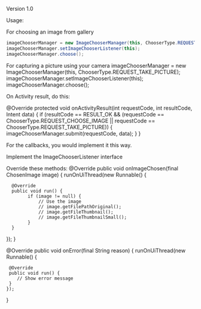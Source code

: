 Version 1.0

Usage:

For choosing an image from gallery
```java
imageChooserManager = new ImageChooserManager(this, ChooserType.REQUEST_CHOOSE_IMAGE);
imageChooserManager.setImageChooserListener(this);
imageChooserManager.choose();
```

For capturing a picture using your camera
imageChooserManager = new ImageChooserManager(this, ChooserType.REQUEST_TAKE_PICTURE);
imageChooserManager.setImageChooserListener(this);
imageChooserManager.choose();

On Activity result, do this:

@Override
protected void onActivityResult(int requestCode, int resultCode, Intent data) {
    if (resultCode == RESULT_OK
                && (requestCode == ChooserType.REQUEST_CHOOSE_IMAGE || requestCode == ChooserType.REQUEST_TAKE_PICTURE)) {
        imageChooserManager.submit(requestCode, data);
    }
}

For the callbacks, you would implement it this way.

Implement the ImageChooserListener interface

Override these methods:
@Override
public void onImageChosen(final ChosenImage image) {
   runOnUiThread(new Runnable() {

      @Override
      public void run() {
        	if (image != null) {
				// Use the image
				// image.getFilePathOriginal();
				// image.getFileThumbnail();
				// image.getFileThumbnailSmall();
            }
      }
   });
}

@Override
public void onError(final String reason) {
   runOnUiThread(new Runnable() {

     @Override
     public void run() {
     	// Show error message
     }
    });
}
       
